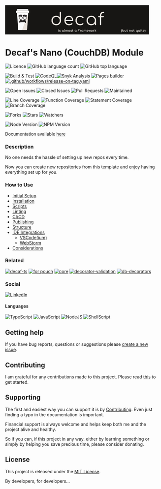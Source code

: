 ![Banner](./workdocs/assets/Banner.png)

# Decaf's Nano (CouchDB) Module

![Licence](https://img.shields.io/github/license/decaf-ts/for-nano.svg?style=plastic)
![GitHub language count](https://img.shields.io/github/languages/count/decaf-ts/for-nano?style=plastic)
![GitHub top language](https://img.shields.io/github/languages/top/decaf-ts/for-nano?style=plastic)

[![Build & Test](https://github.com/decaf-ts/for-nano/actions/workflows/nodejs-build-prod.yaml/badge.svg)](https://github.com/decaf-ts/for-nano/actions/workflows/nodejs-build-prod.yaml)
[![CodeQL](https://github.com/decaf-ts/for-nano/actions/workflows/codeql-analysis.yml/badge.svg)](https://github.com/decaf-ts/for-nano/actions/workflows/codeql-analysis.yml)[![Snyk Analysis](https://github.com/decaf-ts/for-nano/actions/workflows/snyk-analysis.yaml/badge.svg)](https://github.com/decaf-ts/for-nano/actions/workflows/snyk-analysis.yaml)
[![Pages builder](https://github.com/decaf-ts/for-nano/actions/workflows/pages.yaml/badge.svg)](https://github.com/decaf-ts/for-nano/actions/workflows/pages.yaml)
[![.github/workflows/release-on-tag.yaml](https://github.com/decaf-ts/for-nano/actions/workflows/release-on-tag.yaml/badge.svg?event=release)](https://github.com/decaf-ts/for-nano/actions/workflows/release-on-tag.yaml)

![Open Issues](https://img.shields.io/github/issues/decaf-ts/for-nano.svg)
![Closed Issues](https://img.shields.io/github/issues-closed/decaf-ts/for-nano.svg)
![Pull Requests](https://img.shields.io/github/issues-pr-closed/decaf-ts/for-nano.svg)
![Maintained](https://img.shields.io/badge/Maintained%3F-yes-green.svg)

![Line Coverage](workdocs/reports/coverage/badge-lines.svg)
![Function Coverage](workdocs/reports/coverage/badge-functions.svg)
![Statement Coverage](workdocs/reports/coverage/badge-statements.svg)
![Branch Coverage](workdocs/reports/coverage/badge-branches.svg)


![Forks](https://img.shields.io/github/forks/decaf-ts/for-nano.svg)
![Stars](https://img.shields.io/github/stars/decaf-ts/for-nano.svg)
![Watchers](https://img.shields.io/github/watchers/decaf-ts/for-nano.svg)

![Node Version](https://img.shields.io/badge/dynamic/json.svg?url=https%3A%2F%2Fraw.githubusercontent.com%2Fbadges%2Fshields%2Fmaster%2Fpackage.json&label=Node&query=$.engines.node&colorB=blue)
![NPM Version](https://img.shields.io/badge/dynamic/json.svg?url=https%3A%2F%2Fraw.githubusercontent.com%2Fbadges%2Fshields%2Fmaster%2Fpackage.json&label=NPM&query=$.engines.npm&colorB=purple)

Documentation available [here](https://decaf-ts.github.io/for-nano/)

### Description

No one needs the hassle of setting up new repos every time.

Now you can create new repositories from this template and enjoy having everything set up for you.



### How to Use

- [Initial Setup](./tutorials/For%20Developers.md#_initial-setup_)
- [Installation](./tutorials/For%20Developers.md#installation)
- [Scripts](./tutorials/For%20Developers.md#scripts)
- [Linting](./tutorials/For%20Developers.md#testing)
- [CI/CD](./tutorials/For%20Developers.md#continuous-integrationdeployment)
- [Publishing](./tutorials/For%20Developers.md#publishing)
- [Structure](./tutorials/For%20Developers.md#repository-structure)
- [IDE Integrations](./tutorials/For%20Developers.md#ide-integrations)
  - [VSCode(ium)](./tutorials/For%20Developers.md#visual-studio-code-vscode)
  - [WebStorm](./tutorials/For%20Developers.md#webstorm)
- [Considerations](./tutorials/For%20Developers.md#considerations)




### Related

[![decaf-ts](https://github-readme-stats.vercel.app/api/pin/?username=decaf-ts&repo=decaf-ts)](https://github.com/decaf-ts/decaf-ts)
[![for pouch](https://github-readme-stats.vercel.app/api/pin/?username=decaf-ts&repo=for-pouch)](https://github.com/decaf-ts/for-pouch)
[![core](https://github-readme-stats.vercel.app/api/pin/?username=decaf-ts&repo=core)](https://github.com/decaf-ts/core)
[![decorator-validation](https://github-readme-stats.vercel.app/api/pin/?username=decaf-ts&repo=decorator-validation)](https://github.com/decaf-ts/decorator-validation)
[![db-decorators](https://github-readme-stats.vercel.app/api/pin/?username=decaf-ts&repo=db-decorators)](https://github.com/decaf-ts/db-decorators)


### Social

[![LinkedIn](https://img.shields.io/badge/LinkedIn-0077B5?style=for-the-badge&logo=linkedin&logoColor=white)](https://www.linkedin.com/in/decaf-ts/)




#### Languages

![TypeScript](https://img.shields.io/badge/TypeScript-007ACC?style=for-the-badge&logo=typescript&logoColor=white)
![JavaScript](https://img.shields.io/badge/JavaScript-F7DF1E?style=for-the-badge&logo=javascript&logoColor=black)
![NodeJS](https://img.shields.io/badge/Node.js-43853D?style=for-the-badge&logo=node.js&logoColor=white)
![ShellScript](https://img.shields.io/badge/Shell_Script-121011?style=for-the-badge&logo=gnu-bash&logoColor=white)

## Getting help

If you have bug reports, questions or suggestions please [create a new issue](https://github.com/decaf-ts/ts-workspace/issues/new/choose).

## Contributing

I am grateful for any contributions made to this project. Please read [this](./workdocs/98-Contributing.md) to get started.

## Supporting

The first and easiest way you can support it is by [Contributing](./workdocs/98-Contributing.md). Even just finding a typo in the documentation is important.

Financial support is always welcome and helps keep both me and the project alive and healthy.

So if you can, if this project in any way. either by learning something or simply by helping you save precious time, please consider donating.

## License

This project is released under the [MIT License](./LICENSE.md).

By developers, for developers...